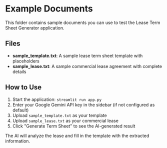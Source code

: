 # Example Documents

This folder contains sample documents you can use to test the Lease Term Sheet Generator application.

## Files

- **sample_template.txt**: A sample lease term sheet template with placeholders
- **sample_lease.txt**: A sample commercial lease agreement with complete details

## How to Use

1. Start the application: `streamlit run app.py`
2. Enter your Google Gemini API key in the sidebar (if not configured as default)
3. Upload `sample_template.txt` as your template
4. Upload `sample_lease.txt` as your commercial lease
5. Click "Generate Term Sheet" to see the AI-generated result

The AI will analyze the lease and fill in the template with the extracted information.
